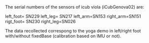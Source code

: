 The serial numbers of the sensors of icub viola (iCubGenova02) are:

left_foot= SN229 
left_leg= SN217 
left_arm=SN153 
right_arm=SN151 
rigt_foot= SN230 
right_leg=SN026

The data recollected correspong to the yoga demo in left/right foot with/without fixedBase (calibration based on IMU or not).
